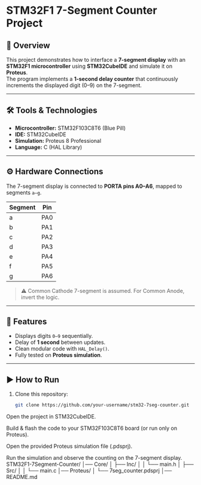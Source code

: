 # STM32F1 7-Segment Counter Project

## 📌 Overview
This project demonstrates how to interface a **7-segment display** with an **STM32F1 microcontroller** using **STM32CubeIDE** and simulate it on **Proteus**.  
The program implements a **1-second delay counter** that continuously increments the displayed digit (0–9) on the 7-segment.

---

## 🛠 Tools & Technologies
- **Microcontroller:** STM32F103C8T6 (Blue Pill)  
- **IDE:** STM32CubeIDE  
- **Simulation:** Proteus 8 Professional  
- **Language:** C (HAL Library)  

---

## ⚙️ Hardware Connections
The 7-segment display is connected to **PORTA pins A0–A6**, mapped to segments `a–g`.

| Segment | Pin  |
|---------|------|
| a       | PA0  |
| b       | PA1  |
| c       | PA2  |
| d       | PA3  |
| e       | PA4  |
| f       | PA5  |
| g       | PA6  |

> ⚠️ Common Cathode 7-segment is assumed. For Common Anode, invert the logic.

---

## 🚀 Features
- Displays digits `0–9` sequentially.  
- Delay of **1 second** between updates.  
- Clean modular code with `HAL_Delay()`.  
- Fully tested on **Proteus simulation**.  

---

## ▶️ How to Run
1. Clone this repository:
   ```bash
   git clone https://github.com/your-username/stm32-7seg-counter.git
Open the project in STM32CubeIDE.

Build & flash the code to your STM32F103C8T6 board (or run only on Proteus).

Open the provided Proteus simulation file (.pdsprj).

Run the simulation and observe the counting on the 7-segment display.
STM32F1-7Segment-Counter/
│── Core/
│   ├── Inc/
│   │   └── main.h
│   ├── Src/
│   │   └── main.c
│── Proteus/
│   └── 7seg_counter.pdsprj
│── README.md
